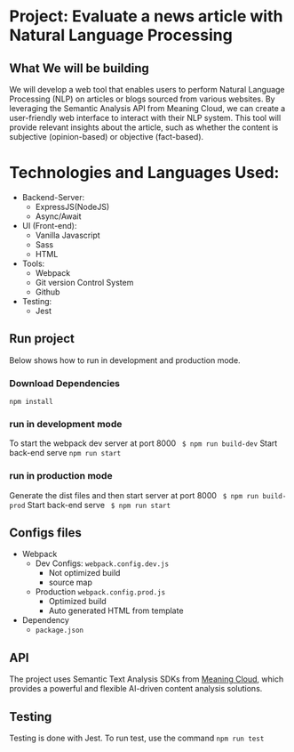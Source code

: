 # Project: Evaluate a news article with Natural Language Processing

## What We will be building

We will develop a web tool that enables users to perform Natural Language Processing (NLP) on articles or blogs sourced from various websites. By leveraging the Semantic Analysis API from Meaning Cloud, we can create a user-friendly web interface to interact with their NLP system. This tool will provide relevant insights about the article, such as whether the content is subjective (opinion-based) or objective (fact-based).

# Technologies and Languages Used:

- Backend-Server:
  - ExpressJS(NodeJS)
  - Async/Await
- UI (Front-end):
  - Vanilla Javascript
  - Sass
  - HTML
- Tools:
  - Webpack
  - Git version Control System
  - Github
- Testing:
  - Jest

## Run project

Below shows how to run in development and production mode.

### Download Dependencies
`npm install`

### run in development mode

To start the webpack dev server at port 8000
` $ npm run build-dev`
Start back-end serve
`npm run start`

### run in production mode

Generate the dist files and then start server at port 8000
` $ npm run build-prod`
Start back-end serve
` $ npm run start`

## Configs files

- Webpack
  - Dev Configs: `webpack.config.dev.js`
    - Not optimized build
    - source map
  - Production `webpack.config.prod.js`
    - Optimized build
    - Auto generated HTML from template
- Dependency
  - `package.json`

## API

The project uses Semantic Text Analysis SDKs from [Meaning Cloud](https://learn.meaningcloud.com/developer/sentiment-analysis/2.1/doc), which provides a powerful and flexible AI-driven content analysis solutions.

## Testing

Testing is done with Jest. To run test, use the command
`npm run test`
